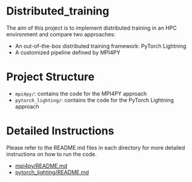 # Distributed_training

The aim of this project is to implement distributed training in an HPC environment and compare
two approaches:

- An out-of-the-box distributed training framework: PyTorch Lightning
- A customized pipeline defined by MPI4PY

# Project Structure

- `mpi4py/`: contains the code for the MPI4PY approach
- `pytorch_lighting/`: contains the code for the PyTorch Lightning approach

# Detailed Instructions

Please refer to the README.md files in each directory for more detailed instructions on how to run the code.

- [mpi4py/README.md](mpi4py/README.md)
- [pytorch_lighting/README.md](pytorch_lighting/README.md)
